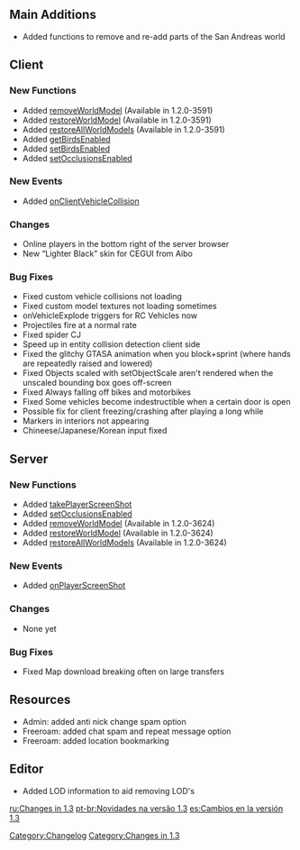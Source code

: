 Main Additions
--------------

-   Added functions to remove and re-add parts of the San Andreas world

Client
------

### New Functions

-   Added [removeWorldModel](/docs/removeworldmodel.md "wikilink") (Available in 1.2.0-3591)
-   Added [restoreWorldModel](/docs/restoreworldmodel.md "wikilink") (Available in 1.2.0-3591)
-   Added [restoreAllWorldModels](/docs/restoreallworldmodels.md "wikilink") (Available in 1.2.0-3591)
-   Added [getBirdsEnabled](/docs/getbirdsenabled.md "wikilink")
-   Added [setBirdsEnabled](/docs/setbirdsenabled.md "wikilink")
-   Added [setOcclusionsEnabled](/docs/setocclusionsenabled.md "wikilink")

### New Events

-   Added [onClientVehicleCollision](/docs/onclientvehiclecollision.md "wikilink")

### Changes

-   Online players in the bottom right of the server browser
-   New “Lighter Black” skin for CEGUI from Aibo

### Bug Fixes

-   Fixed custom vehicle collisions not loading
-   Fixed custom model textures not loading sometimes
-   onVehicleExplode triggers for RC Vehicles now
-   Projectiles fire at a normal rate
-   Fixed spider CJ
-   Speed up in entity collision detection client side
-   Fixed the glitchy GTASA animation when you block+sprint (where hands are repeatedly raised and lowered)
-   Fixed Objects scaled with setObjectScale aren't rendered when the unscaled bounding box goes off-screen
-   Fixed Always falling off bikes and motorbikes
-   Fixed Some vehicles become indestructible when a certain door is open
-   Possible fix for client freezing/crashing after playing a long while
-   Markers in interiors not appearing
-   Chineese/Japanese/Korean input fixed

Server
------

### New Functions

-   Added [takePlayerScreenShot](/docs/takeplayerscreenshot.md "wikilink")
-   Added [setOcclusionsEnabled](/docs/setocclusionsenabled.md "wikilink")
-   Added [removeWorldModel](/docs/removeworldmodel.md "wikilink") (Available in 1.2.0-3624)
-   Added [restoreWorldModel](/docs/restoreworldmodel.md "wikilink") (Available in 1.2.0-3624)
-   Added [restoreAllWorldModels](/docs/restoreallworldmodels.md "wikilink") (Available in 1.2.0-3624)

### New Events

-   Added [onPlayerScreenShot](/docs/onplayerscreenshot.md "wikilink")

### Changes

-   None yet

### Bug Fixes

-   Fixed Map download breaking often on large transfers

Resources
---------

-   Admin: added anti nick change spam option
-   Freeroam: added chat spam and repeat message option
-   Freeroam: added location bookmarking

Editor
------

-   Added LOD information to aid removing LOD's

[ru:Changes in 1.3](/docs/ru:changes_in_1.3.md "wikilink") [pt-br:Novidades na versão 1.3](/pt-br:Novidades_na_versão_1.3.md "wikilink") [es:Cambios en la versión 1.3](/es:Cambios_en_la_versión_1.3.md "wikilink")

[Category:Changelog](/docs/category:changelog.md "wikilink") [Category:Changes in 1.3](/Category:Changes_in_1.3.md "wikilink")
